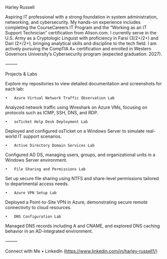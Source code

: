 Harley Russell

Aspiring IT professional with a strong foundation in system administration, networking, and cybersecurity. My hands-on experience includes completing the CourseCareers IT Program and the “Working as an IT Support Technician” certification from Alison.com. I currently serve in the U.S. Army as a Cryptologic Linguist with proficiency in Farsi (3/2+/2+) and Dari (2+/2+), bringing analytical skills and discipline to the tech field. I am actively pursuing the CompTIA A+ certification and enrolled in Western Governors University’s Cybersecurity program (expected graduation: 2027).

⸻

Projects & Labs

Explore my repositories to view detailed documentation and screenshots for each lab:

	•	Azure Virtual Network Traffic Observation Lab
 
Analyzed network traffic using Wireshark on Azure VMs, focusing on protocols such as ICMP, SSH, DNS, and RDP.

	•	osTicket Help Desk Deployment Lab
 
Deployed and configured osTicket on a Windows Server to simulate real-world IT support scenarios.

	•	Active Directory Domain Services Lab
 
Configured AD DS, managing users, groups, and organizational units in a Windows Server environment.

	•	File Sharing and Permissions Lab
 
Set up secure file sharing using NTFS and share-level permissions tailored to departmental access needs.

	•	Azure VPN Setup Lab
 
Deployed a Point-to-Site VPN in Azure, demonstrating secure remote connectivity to cloud resources.

	•	DNS Configuration Lab
 
Managed DNS records including A and CNAME, and explored DNS caching behavior in an AD-integrated environment.

⸻

Connect with Me
	•	LinkedIn (https://www.linkedin.com/in/harley-russell1/)
